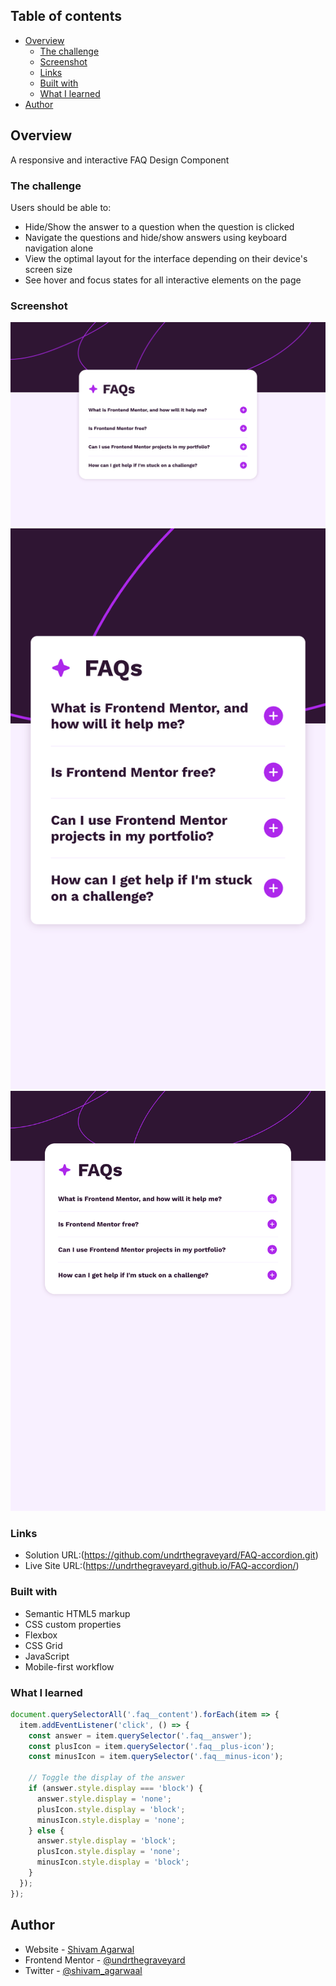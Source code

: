 ## Table of contents

- [Overview](#overview)
  - [The challenge](#the-challenge)
  - [Screenshot](#screenshot)
  - [Links](#links)
  - [Built with](#built-with)
  - [What I learned](#what-i-learned)
- [Author](#author)


## Overview

A responsive and interactive FAQ Design Component

### The challenge

Users should be able to:

- Hide/Show the answer to a question when the question is clicked
- Navigate the questions and hide/show answers using keyboard navigation alone
- View the optimal layout for the interface depending on their device's screen size
- See hover and focus states for all interactive elements on the page

### Screenshot

![](./design/Final%20Design%20Desktop%20Preview.png)
![](./design/Final%20Design%20Mobile%20Preview.png)
![](./design/Final%20Design%20Tablet%20Preview.png)

### Links

- Solution URL:(https://github.com/undrthegraveyard/FAQ-accordion.git)
- Live Site URL:(https://undrthegraveyard.github.io/FAQ-accordion/)

### Built with

- Semantic HTML5 markup
- CSS custom properties
- Flexbox
- CSS Grid
- JavaScript
- Mobile-first workflow

### What I learned
```js
document.querySelectorAll('.faq__content').forEach(item => {
  item.addEventListener('click', () => {
    const answer = item.querySelector('.faq__answer');
    const plusIcon = item.querySelector('.faq__plus-icon');
    const minusIcon = item.querySelector('.faq__minus-icon');

    // Toggle the display of the answer
    if (answer.style.display === 'block') {
      answer.style.display = 'none';
      plusIcon.style.display = 'block';
      minusIcon.style.display = 'none';
    } else {
      answer.style.display = 'block';
      plusIcon.style.display = 'none';
      minusIcon.style.display = 'block';
    }
  });
});
```

## Author

- Website - [Shivam Agarwal](https://www.shivamagarwal.au)
- Frontend Mentor - [@undrthegraveyard](https://www.frontendmentor.io/profile/@undrthegraveyard)
- Twitter - [@shivam_agarwaal](https://twitter.com/shivam_agarwaal)

